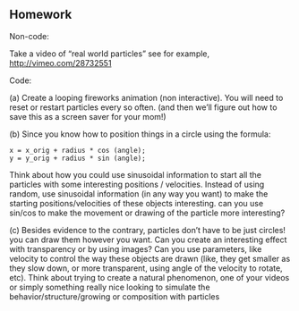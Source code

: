 ## Homework

Non-code:

Take a video of “real world particles”
see for example, http://vimeo.com/28732551

Code:

(a) Create a looping fireworks animation (non interactive). You will need to reset or restart particles every so often. (and then we’ll figure out how to save this as a screen saver for your mom!)

(b) Since you know how to position things in a circle using the formula: 

	x = x_orig + radius * cos (angle); 
	y = y_orig + radius * sin (angle); 

Think about how you could use sinusoidal information to start all the particles with some interesting positions / velocities. Instead of using random, use sinusoidal information (in any way you want) to make the starting positions/velocities of these objects interesting. can you use sin/cos to make the movement or drawing of the particle more interesting?

(c) Besides evidence to the contrary, particles don’t have to be just circles! you can draw them however you want. Can you create an interesting effect with transparency or by using images? Can you use parameters, like velocity to control the way these objects are drawn (like, they get smaller as they slow down, or more transparent, using angle of the velocity to rotate, etc). Think about trying to create a natural phenomenon, one of your videos or simply something really nice looking to simulate the behavior/structure/growing or composition with particles